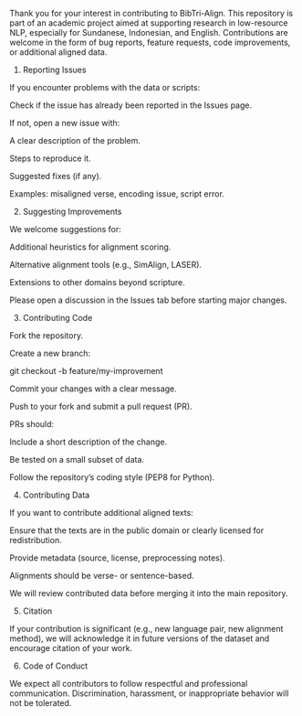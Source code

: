 Thank you for your interest in contributing to BibTri-Align. This repository is part of an academic project aimed at supporting research in low-resource NLP, especially for Sundanese, Indonesian, and English. Contributions are welcome in the form of bug reports, feature requests, code improvements, or additional aligned data.

1. Reporting Issues

If you encounter problems with the data or scripts:

Check if the issue has already been reported in the Issues
 page.

If not, open a new issue with:

A clear description of the problem.

Steps to reproduce it.

Suggested fixes (if any).

Examples: misaligned verse, encoding issue, script error.

2. Suggesting Improvements

We welcome suggestions for:

Additional heuristics for alignment scoring.

Alternative alignment tools (e.g., SimAlign, LASER).

Extensions to other domains beyond scripture.

Please open a discussion in the Issues tab before starting major changes.

3. Contributing Code

Fork the repository.

Create a new branch:

git checkout -b feature/my-improvement


Commit your changes with a clear message.

Push to your fork and submit a pull request (PR).

PRs should:

Include a short description of the change.

Be tested on a small subset of data.

Follow the repository’s coding style (PEP8 for Python).

4. Contributing Data

If you want to contribute additional aligned texts:

Ensure that the texts are in the public domain or clearly licensed for redistribution.

Provide metadata (source, license, preprocessing notes).

Alignments should be verse- or sentence-based.

We will review contributed data before merging it into the main repository.

5. Citation

If your contribution is significant (e.g., new language pair, new alignment method), we will acknowledge it in future versions of the dataset and encourage citation of your work.

6. Code of Conduct

We expect all contributors to follow respectful and professional communication. Discrimination, harassment, or inappropriate behavior will not be tolerated.
